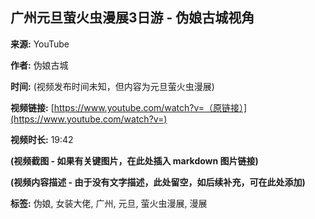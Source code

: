 ## 广州元旦萤火虫漫展3日游 - 伪娘古城视角

**来源:** YouTube

**作者:** 伪娘古城

**时间:** (视频发布时间未知，但内容为元旦萤火虫漫展)

**视频链接:** [https://www.youtube.com/watch?v=（原链接）](https://www.youtube.com/watch?v=)

**视频时长:** 19:42

**(视频截图 - 如果有关键图片，在此处插入 markdown 图片链接)**

**(视频内容描述 - 由于没有文字描述，此处留空，如后续补充，可在此处添加)**

**标签:** 伪娘, 女装大佬, 广州, 元旦, 萤火虫漫展, 漫展
